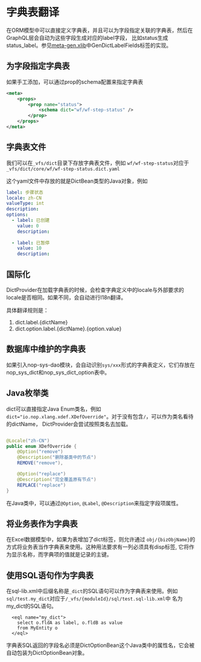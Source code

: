 # 字典表翻译

在ORM模型中可以直接定义字典表，并且可以为字段指定关联的字典表，然后在GraphQL层会自动为这些字段生成对应的label字段，
比如status生成status\_label。参见[meta-gen.xlib](https://gitee.com/canonical-entropy/nop-entropy/blob/master/nop-xlang/src/main/resources/_vfs/nop/core/xlib/meta-gen.xlib)中GenDictLabelFields标签的实现。

## 为字段指定字典表

如果手工添加，可以通过prop的schema配置来指定字典表

```xml
<meta>
    <props>
        <prop name="status">
            <schema dict="wf/wf-step-status" />
        </prop>
    </props>
</meta>
```

## 字典表文件

我们可以在`_vfs/dict`目录下存放字典表文件，例如 `wf/wf-step-status`对应于`_vfs/dict/core/wf/wf-step-status.dict.yaml`

这个yaml文件中存放的就是DictBean类型的Java对象，例如

```yaml
label: 步骤状态
locale: zh-CN
valueType: int
description: 
options:
  - label: 已创建
    value: 0
    description: 
  
  - label: 已暂停
    value: 10
    description: 
```

## 国际化

DictProvider在加载字典表的时候，会检查字典定义中的locale与外部要求的locale是否相同。如果不同，会自动进行I18n翻译。

具体翻译规则是：

1. dict.label.{dictName}
2. dict.option.label.{dictName}.{option.value}

## 数据库中维护的字典表

如果引入nop-sys-dao模块，会自动识别`sys/xxx`形式的字典表定义，它们存放在nop\_sys\_dict和nop\_sys\_dict\_option表中。

## Java枚举类

dict可以直接指定Java Enum类名，例如`dict="io.nop.xlang.xdef.XDefOverride"`。对于没有包含`/`，可以作为类名看待的dictName，
DictProvider会尝试按照类名去加载。

```java

@Locale("zh-CN")
public enum XDefOverride {
    @Option("remove")
    @Description("删除基类中的节点")
    REMOVE("remove"),

    @Option("replace")
    @Description("完全覆盖原有节点")
    REPLACE("replace")
}
```

在Java类中，可以通过`@Option`, `@Label`, `@Description`来指定字段项属性。

## 将业务表作为字典表

在Excel数据模型中，如果为表增加了dict标签，则允许通过 `obj/{bizObjName}`的方式将业务表当作字典表来使用。这种用法要求有一列必须具有disp标签,
它将作为显示名称，而字典项的值就是记录的主键。

## 使用SQL语句作为字典表

在sql-lib.xml中后缀名称是`_dict`的SQL语句可以作为字典表来使用。例如`sql/test.my_dict`对应于`/_vfs/{moduleId}/sql/test.sql-lib.xml`中
名为my\_dict的SQL语句。

```
  <eql name="my_dict">
    select o.fldA as label, o.fldB as value
    from MyEntity o
  </eql>
```

字典表SQL返回的字段名必须是DictOptionBean这个Java类中的属性名，它会被自动包装为DictOptionBean对象。
